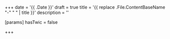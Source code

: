 +++
date = '{{ .Date }}'
draft = true
title = '{{ replace .File.ContentBaseName "-" " " | title }}'
description = ''

[params]
  hasTwic = false

+++
